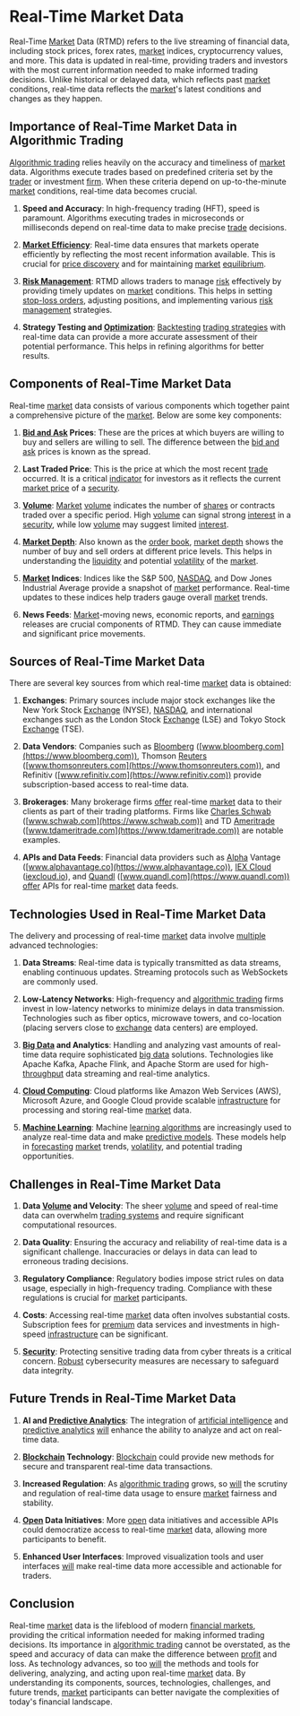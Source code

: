 # Real-Time Market Data

Real-Time [Market](../m/market.md) Data (RTMD) refers to the live streaming of financial data, including stock prices, forex rates, [market](../m/market.md) indices, cryptocurrency values, and more. This data is updated in real-time, providing traders and investors with the most current information needed to make informed trading decisions. Unlike historical or delayed data, which reflects past [market](../m/market.md) conditions, real-time data reflects the [market](../m/market.md)'s latest conditions and changes as they happen.

## Importance of Real-Time Market Data in Algorithmic Trading

[Algorithmic trading](../a/algorithmic_trading.md) relies heavily on the accuracy and timeliness of [market](../m/market.md) data. Algorithms execute trades based on predefined criteria set by the [trader](../t/trader.md) or investment [firm](../f/firm.md). When these criteria depend on up-to-the-minute [market](../m/market.md) conditions, real-time data becomes crucial.

1. **Speed and Accuracy**: In high-frequency trading (HFT), speed is paramount. Algorithms executing trades in microseconds or milliseconds depend on real-time data to make precise [trade](../t/trade.md) decisions.

2. **[Market Efficiency](../m/market_efficiency.md)**: Real-time data ensures that markets operate efficiently by reflecting the most recent information available. This is crucial for [price discovery](../p/price_discovery.md) and for maintaining [market](../m/market.md) [equilibrium](../e/equilibrium.md).

3. **[Risk Management](../r/risk_management.md)**: RTMD allows traders to manage [risk](../r/risk.md) effectively by providing timely updates on [market](../m/market.md) conditions. This helps in setting [stop-loss orders](../s/stop-loss_orders.md), adjusting positions, and implementing various [risk management](../r/risk_management.md) strategies.

4. **Strategy Testing and [Optimization](../o/optimization.md)**: [Backtesting](../b/backtesting.md) [trading strategies](../t/trading_strategies.md) with real-time data can provide a more accurate assessment of their potential performance. This helps in refining algorithms for better results.

## Components of Real-Time Market Data

Real-time [market](../m/market.md) data consists of various components which together paint a comprehensive picture of the [market](../m/market.md). Below are some key components:

1. **[Bid and Ask](../b/bid_and_ask.md) Prices**: These are the prices at which buyers are willing to buy and sellers are willing to sell. The difference between the [bid and ask](../b/bid_and_ask.md) prices is known as the spread.

2. **Last Traded Price**: This is the price at which the most recent [trade](../t/trade.md) occurred. It is a critical [indicator](../i/indicator.md) for investors as it reflects the current [market price](../m/market_price.md) of a [security](../s/security.md).

3. **[Volume](../v/volume.md)**: [Market](../m/market.md) [volume](../v/volume.md) indicates the number of [shares](../s/shares.md) or contracts traded over a specific period. High [volume](../v/volume.md) can signal strong [interest](../i/interest.md) in a [security](../s/security.md), while low [volume](../v/volume.md) may suggest limited [interest](../i/interest.md).

4. **[Market Depth](../m/market_depth.md)**: Also known as the [order book](../o/order_book.md), [market depth](../m/market_depth.md) shows the number of buy and sell orders at different price levels. This helps in understanding the [liquidity](../l/liquidity.md) and potential [volatility](../v/volatility.md) of the [market](../m/market.md).

5. **[Market](../m/market.md) Indices**: Indices like the S&P 500, [NASDAQ](../n/nasdaq.md), and Dow Jones Industrial Average provide a snapshot of [market](../m/market.md) performance. Real-time updates to these indices help traders gauge overall [market](../m/market.md) trends.

6. **News Feeds**: [Market](../m/market.md)-moving news, economic reports, and [earnings](../e/earnings.md) releases are crucial components of RTMD. They can cause immediate and significant price movements.

## Sources of Real-Time Market Data

There are several key sources from which real-time [market](../m/market.md) data is obtained:

1. **Exchanges**: Primary sources include major stock exchanges like the New York Stock [Exchange](../e/exchange.md) (NYSE), [NASDAQ](../n/nasdaq.md), and international exchanges such as the London Stock [Exchange](../e/exchange.md) (LSE) and Tokyo Stock [Exchange](../e/exchange.md) (TSE).

2. **Data Vendors**: Companies such as [Bloomberg](../b/bloomberg.md) ([www.bloomberg.com](https://www.bloomberg.com)), Thomson [Reuters](../r/reuters.md) ([www.thomsonreuters.com](https://www.thomsonreuters.com)), and Refinitiv ([www.refinitiv.com](https://www.refinitiv.com)) provide subscription-based access to real-time data.

3. **Brokerages**: Many brokerage firms [offer](../o/offer.md) real-time [market](../m/market.md) data to their clients as part of their trading platforms. Firms like [Charles Schwab](../c/charles_schwab.md) ([www.schwab.com](https://www.schwab.com)) and TD [Ameritrade](../a/ameritrade.md) ([www.tdameritrade.com](https://www.tdameritrade.com)) are notable examples.

4. **APIs and Data Feeds**: Financial data providers such as [Alpha](../a/alpha.md) Vantage ([www.alphavantage.co](https://www.alphavantage.co)), [IEX Cloud](../i/iex_cloud.md) ([iexcloud.io](https://iexcloud.io)), and [Quandl](../q/quandl.md) ([www.quandl.com](https://www.quandl.com)) [offer](../o/offer.md) APIs for real-time [market](../m/market.md) data feeds.

## Technologies Used in Real-Time Market Data

The delivery and processing of real-time [market](../m/market.md) data involve [multiple](../m/multiple.md) advanced technologies:

1. **Data Streams**: Real-time data is typically transmitted as data streams, enabling continuous updates. Streaming protocols such as WebSockets are commonly used.

2. **Low-Latency Networks**: High-frequency and [algorithmic trading](../a/algorithmic_trading.md) firms invest in low-latency networks to minimize delays in data transmission. Technologies such as fiber optics, microwave towers, and co-location (placing servers close to [exchange](../e/exchange.md) data centers) are employed.

3. **[Big Data](../b/big_data_in_trading.md) and Analytics**: Handling and analyzing vast amounts of real-time data require sophisticated [big data](../b/big_data_in_trading.md) solutions. Technologies like Apache Kafka, Apache Flink, and Apache Storm are used for high-[throughput](../t/throughput.md) data streaming and real-time analytics.

4. **[Cloud Computing](../c/cloud_computing_in_trading.md)**: Cloud platforms like Amazon Web Services (AWS), Microsoft Azure, and Google Cloud provide scalable [infrastructure](../i/infrastructure.md) for processing and storing real-time [market](../m/market.md) data.

5. **[Machine Learning](../m/machine_learning.md)**: Machine [learning algorithms](../l/learning_algorithms_in_trading.md) are increasingly used to analyze real-time data and make [predictive models](../p/predictive_models_in_trading.md). These models help in [forecasting](../f/forecasting.md) [market](../m/market.md) trends, [volatility](../v/volatility.md), and potential trading opportunities.

## Challenges in Real-Time Market Data

1. **Data [Volume](../v/volume.md) and Velocity**: The sheer [volume](../v/volume.md) and speed of real-time data can overwhelm [trading systems](../t/trading_systems.md) and require significant computational resources.

2. **Data Quality**: Ensuring the accuracy and reliability of real-time data is a significant challenge. Inaccuracies or delays in data can lead to erroneous trading decisions.

3. **Regulatory Compliance**: Regulatory bodies impose strict rules on data usage, especially in high-frequency trading. Compliance with these regulations is crucial for [market](../m/market.md) participants.

4. **Costs**: Accessing real-time [market](../m/market.md) data often involves substantial costs. Subscription fees for [premium](../p/premium.md) data services and investments in high-speed [infrastructure](../i/infrastructure.md) can be significant.

5. **[Security](../s/security.md)**: Protecting sensitive trading data from cyber threats is a critical concern. [Robust](../r/robust.md) cybersecurity measures are necessary to safeguard data integrity.

## Future Trends in Real-Time Market Data

1. **AI and [Predictive Analytics](../p/predictive_analytics.md)**: The integration of [artificial intelligence](../a/artificial_intelligence_in_trading.md) and [predictive analytics](../p/predictive_analytics.md) [will](../w/will.md) enhance the ability to analyze and act on real-time data.

2. **[Blockchain](../b/blockchain_in_trading.md) Technology**: [Blockchain](../b/blockchain_in_trading.md) could provide new methods for secure and transparent real-time data transactions.

3. **Increased Regulation**: As [algorithmic trading](../a/algorithmic_trading.md) grows, so [will](../w/will.md) the scrutiny and regulation of real-time data usage to ensure [market](../m/market.md) fairness and stability.

4. **[Open](../o/open.md) Data Initiatives**: More [open](../o/open.md) data initiatives and accessible APIs could democratize access to real-time [market](../m/market.md) data, allowing more participants to benefit.

5. **Enhanced User Interfaces**: Improved visualization tools and user interfaces [will](../w/will.md) make real-time data more accessible and actionable for traders.

## Conclusion

Real-time [market](../m/market.md) data is the lifeblood of modern [financial markets](../f/financial_market.md), providing the critical information needed for making informed trading decisions. Its importance in [algorithmic trading](../a/algorithmic_trading.md) cannot be overstated, as the speed and accuracy of data can make the difference between [profit](../p/profit.md) and loss. As technology advances, so too [will](../w/will.md) the methods and tools for delivering, analyzing, and acting upon real-time [market](../m/market.md) data. By understanding its components, sources, technologies, challenges, and future trends, [market](../m/market.md) participants can better navigate the complexities of today's financial landscape.
